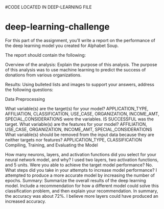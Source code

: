 #CODE LOCATED IN DEEP-LEARNING FILE
# deep-learning-challenge
For this part of the assignment, you’ll write a report on the performance of the deep learning model you created for Alphabet Soup.

The report should contain the following:

Overview of the analysis: Explain the purpose of this analysis.
The purpose of this analysis was to use machine learning to predict the success of donations from various organizations.

Results: Using bulleted lists and images to support your answers, address the following questions:

Data Preprocessing

What variable(s) are the target(s) for your model?
APPLICATION_TYPE, AFFILIATION, CLASSIFICATION, USE_CASE, ORGANIZATION, INCOME_AMT, SPECIAL_CONSIDERATIONS were the variables.
IS SUCCESSFUL was the target.
What variable(s) are the features for your model?
AFFILIATION, USE_CASE, ORGANIZATION, INCOME_AMT, SPECIAL_CONSIDERATIONS
What variable(s) should be removed from the input data because they are neither targets nor features?
APPLICATION_TYPE, CLASSIFICATION
Compiling, Training, and Evaluating the Model

How many neurons, layers, and activation functions did you select for your neural network model, and why?
I used two layers, two activation functions, and 5 units.
Were you able to achieve the target model performance?
No.
What steps did you take in your attempts to increase model performance?
I attempted to produce a more accurate model by increasing the number of epochs.
Summary: Summarize the overall results of the deep learning model. Include a recommendation for how a different model could solve this classification problem, and then explain your recommendation.
In summary, the accuracy was about 72%. I believe more layers could have produced an increased accuracy.
